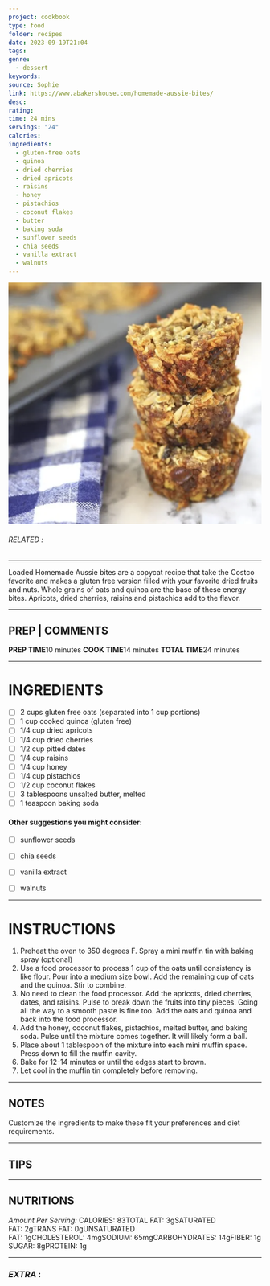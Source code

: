 ```yaml
---
project: cookbook
type: food
folder: recipes
date: 2023-09-19T21:04
tags: 
genre:
  - dessert
keywords: 
source: Sophie
link: https://www.abakershouse.com/homemade-aussie-bites/
desc: 
rating: 
time: 24 mins
servings: "24"
calories: 
ingredients:
  - gluten-free oats
  - quinoa
  - dried cherries
  - dried apricots
  - raisins
  - honey
  - pistachios
  - coconut flakes
  - butter
  - baking soda
  - sunflower seeds
  - chia seeds
  - vanilla extract
  - walnuts
---
```


![IMAGE](image_200.png)

###### *RELATED* : 
---
Loaded Homemade Aussie bites are a copycat recipe that take the Costco favorite and makes a gluten free version filled with your favorite dried fruits and nuts. Whole grains of oats and quinoa are the base of these energy bites. Apricots, dried cherries, raisins and pistachios add to the flavor.

---
## PREP | COMMENTS

**PREP TIME**10 minutes
**COOK TIME**14 minutes
**TOTAL TIME**24 minutes

---
# INGREDIENTS

- [ ] 2 cups gluten free oats (separated into 1 cup portions)
- [ ] 1 cup cooked quinoa (gluten free)
- [ ] 1/4 cup dried apricots
- [ ] 1/4 cup dried cherries
- [ ] 1/2 cup pitted dates
- [ ] 1/4 cup raisins
- [ ] 1/4 cup honey
- [ ] 1/4 cup pistachios
- [ ] 1/2 cup coconut flakes
- [ ] 3 tablespoons unsalted butter, melted
- [ ] 1 teaspoon baking soda

#### Other suggestions you might consider:

 - [ ] sunflower seeds
 - [ ] chia seeds
 - [ ] vanilla extract
 - [ ] walnuts


---
# INSTRUCTIONS

1. Preheat the oven to 350 degrees F. Spray a mini muffin tin with baking spray (optional)
2. Use a food processor to process 1 cup of the oats until consistency is like flour. Pour into a medium size bowl. Add the remaining cup of oats and the quinoa. Stir to combine.
3. No need to clean the food processor. Add the apricots, dried cherries, dates, and raisins. Pulse to break down the fruits into tiny pieces. Going all the way to a smooth paste is fine too. Add the oats and quinoa and back into the food processor.
4. Add the honey, coconut flakes, pistachios, melted butter, and baking soda. Pulse until the mixture comes together. It will likely form a ball.
5. Place about 1 tablespoon of the mixture into each mini muffin space. Press down to fill the muffin cavity.
6. Bake for 12-14 minutes or until the edges start to brown.
7. Let cool in the muffin tin completely before removing.

---
## NOTES

Customize the ingredients to make these fit your preferences and diet requirements.

---
## TIPS



---
## NUTRITIONS

_Amount Per Serving:_ CALORIES: 83TOTAL FAT: 3gSATURATED FAT: 2gTRANS FAT: 0gUNSATURATED FAT: 1gCHOLESTEROL: 4mgSODIUM: 65mgCARBOHYDRATES: 14gFIBER: 1gSUGAR: 8gPROTEIN: 1g

---
### *EXTRA* :




